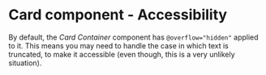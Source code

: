 # Card component - Accessibility

By default, the _Card Container_ component has `@overflow="hidden"` applied to it. This means you may need to handle the case in which text is truncated, to make it accessible (even though, this is a very unlikely situation).